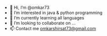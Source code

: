 - 👋 Hi, I’m @omkar73
- 👀 I’m interested in java & python programming
- 🌱 I’m currently learning all languages
- 💞️ I’m looking to collaborate on ...
- 📫 Contact me omkarshirsat73@gmail.com

<!---
omkar73/omkar73 is a ✨ special ✨ repository because its `README.md` (this file) appears on your GitHub profile.
You can click the Preview link to take a look at your changes.
--->
